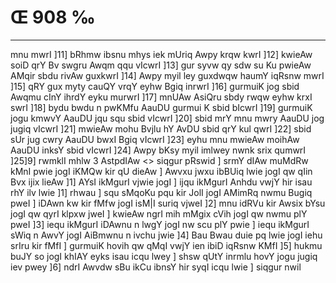 # Œ 908 ‰
---
mnu mwrI ]11] bRhmw ibsnu mhys iek mUriq Awpy krqw kwrI ]12]
kwieAw soiD qrY Bv swgru Awqm qqu vIcwrI ]13] gur syvw qy sdw su Ku
pwieAw AMqir sbdu rivAw guxkwrI ]14] Awpy myil ley guxdwqw haumY
iqRsnw mwrI ]15] qRY gux myty cauQY vrqY eyhw Bgiq inrwrI ]16] gurmuiK
jog sbid Awqmu cInY ihrdY eyku murwrI ]17] mnUAw AsiQru sbdy rwqw
eyhw krxI swrI ]18] bydu bwdu n pwKMfu AauDU gurmui K sbid bIcwrI
]19] gurmuiK jogu kmwvY AauDU jqu squ sbid vIcwrI ]20] sbid mrY mnu
mwry AauDU jog jugiq vIcwrI ]21] mwieAw mohu Bvjlu hY AvDU sbid qrY
kul qwrI ]22] sbid sUr jug cwry AauDU bwxI Bgiq vIcwrI ]23] eyhu
mnu mwieAw moihAw AauDU inksY sbid vIcwrI ]24] Awpy bKsy myil
imlwey nwnk srix qumwrI ]25]9]
rwmklI mhlw 3 AstpdIAw
<> siqgur pRswid ]
srmY dIAw muMdRw kMnI pwie jogI iKMQw kir qU dieAw ] Awvxu jwxu ibBUiq
lwie jogI qw qIin Bvx ijix lieAw ]1] AYsI ikMgurI vjwie jogI ] ijqu
ikMgurI Anhdu vwjY hir isau rhY ilv lwie ]1] rhwau ] squ sMqoKu pqu
kir JolI jogI AMimRq nwmu Bugiq pweI ] iDAwn kw kir fMfw jogI isM|I
suriq vjweI ]2] mnu idRVu kir Awsix bYsu jogI qw qyrI klpxw jweI ]
kwieAw ngrI mih mMgix cVih jogI qw nwmu plY pweI ]3] iequ ikMgurI
iDAwnu n lwgY jogI nw scu plY pwie ] iequ ikMgurI sWiq n AwvY jogI
AiBmwnu n ivchu jwie ]4] Bau Bwau duie pq lwie jogI iehu srIru kir
fMfI ] gurmuiK hovih qw qMqI vwjY ien ibiD iqRsnw KMfI ]5] hukmu buJY so
jogI khIAY eyks isau icqu lwey ] shsw qUtY inrmlu hovY jogu jugiq iev
pwey ]6] ndrI Awvdw sBu ikCu ibnsY hir syqI icqu lwie ] siqgur nwil
####
